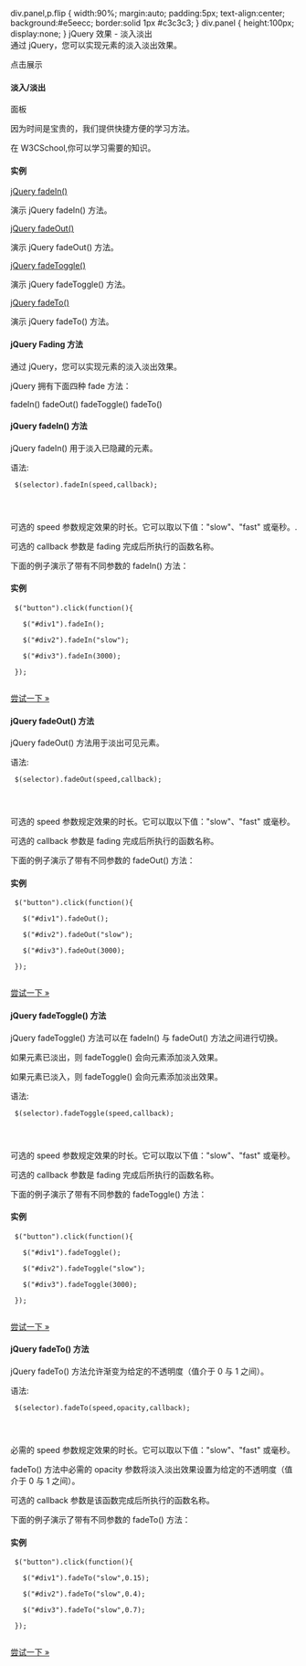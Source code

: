   div.panel,p.flip { width:90%; margin:auto; padding:5px; text-align:center; background:#e5eecc; border:solid 1px #c3c3c3; } div.panel { height:100px; display:none; } 
jQuery 效果 - 淡入淡出  
通过 jQuery，您可以实现元素的淡入淡出效果。

 点击展示 

#### 淡入/淡出

 面板

  因为时间是宝贵的，我们提供快捷方便的学习方法。 

 在 W3CSchool,你可以学习需要的知识。

 

 

#### 实例

 [jQuery fadeIn()](http://www.w3cschool.cc/try/try.php?filename=tryjquery_fadein)

 演示 jQuery fadeIn() 方法。

 [jQuery fadeOut()](http://www.w3cschool.cc/try/try.php?filename=tryjquery_fadeout)

 演示 jQuery fadeOut() 方法。

 [jQuery fadeToggle()](http://www.w3cschool.cc/try/try.php?filename=tryjquery_fadetoggle)

 演示 jQuery fadeToggle() 方法。

 [jQuery fadeTo()](http://www.w3cschool.cc/try/try.php?filename=tryjquery_fadeto)

 演示 jQuery fadeTo() 方法。

 

#### jQuery Fading 方法

 通过 jQuery，您可以实现元素的淡入淡出效果。

 jQuery 拥有下面四种 fade 方法：

 
fadeIn()
 fadeOut()
 fadeToggle()
 fadeTo()
 


#### jQuery fadeIn() 方法

 jQuery fadeIn() 用于淡入已隐藏的元素。

 语法:

 
```
 $(selector).fadeIn(speed,callback);




```
 可选的 speed 参数规定效果的时长。它可以取以下值："slow"、"fast" 或毫秒。.

 可选的 callback 参数是 fading 完成后所执行的函数名称。

 下面的例子演示了带有不同参数的 fadeIn() 方法：

  
#### 实例

 
```
 $("button").click(function(){

   $("#div1").fadeIn();

   $("#div2").fadeIn("slow");

   $("#div3").fadeIn(3000);

 });


```
 

[尝试一下 »](http://www.w3cschool.cc/try/try.php?filename=tryjquery_fadein) 

 



#### jQuery fadeOut() 方法

 jQuery fadeOut() 方法用于淡出可见元素。

 语法:

 
```
 $(selector).fadeOut(speed,callback);




```
 可选的 speed 参数规定效果的时长。它可以取以下值："slow"、"fast" 或毫秒。

 可选的 callback 参数是 fading 完成后所执行的函数名称。 

 下面的例子演示了带有不同参数的 fadeOut() 方法：

  
#### 实例

 
```
 $("button").click(function(){

   $("#div1").fadeOut();

   $("#div2").fadeOut("slow");

   $("#div3").fadeOut(3000);

 });


```
 

[尝试一下 »](http://www.w3cschool.cc/try/try.php?filename=tryjquery_fadeout) 

 



#### jQuery fadeToggle() 方法

 jQuery fadeToggle() 方法可以在 fadeIn() 与 fadeOut() 方法之间进行切换。

 如果元素已淡出，则 fadeToggle() 会向元素添加淡入效果。

 如果元素已淡入，则 fadeToggle() 会向元素添加淡出效果。

 语法:

 
```
 $(selector).fadeToggle(speed,callback);




```
 可选的 speed 参数规定效果的时长。它可以取以下值："slow"、"fast" 或毫秒。

 可选的 callback 参数是 fading 完成后所执行的函数名称。

 下面的例子演示了带有不同参数的 fadeToggle() 方法：

  
#### 实例

 
```
 $("button").click(function(){

   $("#div1").fadeToggle();

   $("#div2").fadeToggle("slow");

   $("#div3").fadeToggle(3000);

 });


```
 

[尝试一下 »](http://www.w3cschool.cc/try/try.php?filename=tryjquery_fadetoggle) 

 



#### jQuery fadeTo() 方法

 jQuery fadeTo() 方法允许渐变为给定的不透明度（值介于 0 与 1 之间）。

 语法:

 
```
 $(selector).fadeTo(speed,opacity,callback);




```
 必需的 speed 参数规定效果的时长。它可以取以下值："slow"、"fast" 或毫秒。

 fadeTo() 方法中必需的 opacity 参数将淡入淡出效果设置为给定的不透明度（值介于 0 与 1 之间）。

 可选的 callback 参数是该函数完成后所执行的函数名称。

 下面的例子演示了带有不同参数的 fadeTo() 方法：

  
#### 实例

 
```
 $("button").click(function(){

   $("#div1").fadeTo("slow",0.15);

   $("#div2").fadeTo("slow",0.4);

   $("#div3").fadeTo("slow",0.7);

 });


```
 

[尝试一下 »](http://www.w3cschool.cc/try/try.php?filename=tryjquery_fadeto) 

 

